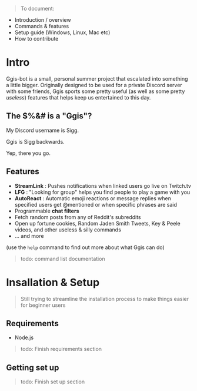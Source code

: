 > To document:
  - Introduction / overview
  - Commands & features
  - Setup guide (Windows, Linux, Mac etc)
  - How to contribute

# Intro

Ggis-bot is a small, personal summer project that escalated into something a little bigger. Originally designed to be used for a private Discord server with some friends, Ggis sports some pretty useful (as well as some pretty *useless*) features that helps keep us entertained to this day.

## The $%&# is a "Ggis"?

My Discord username is Sigg.

Ggis is Sigg backwards.

Yep, there you go.

## Features

- **StreamLink** : Pushes notifications when linked users go live on Twitch.tv
- **LFG** : "Looking for group" helps you find people to play a game with you
- **AutoReact** : Automatic emoji reactions or message replies when specified users get @mentioned or when specific phrases are said
- Programmable **chat filters**
- Fetch random posts from any of Reddit's subreddits
- Open up fortune cookies, Random Jaden Smith Tweets, Key & Peele videos, and other useless & silly commands
- ... and more

(use the `help` command to find out more about what Ggis can do)

> todo: command list documentation

# Insallation & Setup

> Still trying to streamline the installation process to make things easier for beginner users

## Requirements

- Node.js

> todo: Finish requirements section

## Getting set up

> todo: Finish set up section
